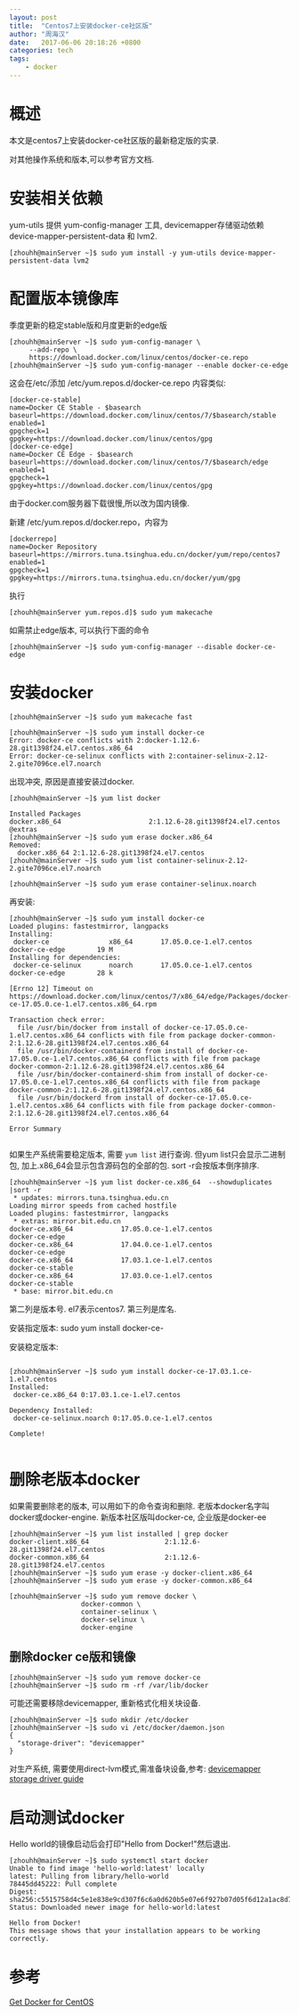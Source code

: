 ```yaml
---
layout: post
title:  "Centos7上安装docker-ce社区版"
author: "周海汉"
date:   2017-06-06 20:18:26 +0800
categories: tech
tags:
    - docker
---
```


# 概述
本文是centos7上安装docker-ce社区版的最新稳定版的实录.

对其他操作系统和版本,可以参考官方文档.

# 安装相关依赖
yum-utils 提供 yum-config-manager 工具,  devicemapper存储驱动依赖 device-mapper-persistent-data 和 lvm2.

```
[zhouhh@mainServer ~]$ sudo yum install -y yum-utils device-mapper-persistent-data lvm2
```
# 配置版本镜像库

季度更新的稳定stable版和月度更新的edge版
```
[zhouhh@mainServer ~]$ sudo yum-config-manager \
     --add-repo \
     https://download.docker.com/linux/centos/docker-ce.repo
[zhouhh@mainServer ~]$ sudo yum-config-manager --enable docker-ce-edge

```
这会在/etc/添加
/etc/yum.repos.d/docker-ce.repo
内容类似:
```
[docker-ce-stable]
name=Docker CE Stable - $basearch
baseurl=https://download.docker.com/linux/centos/7/$basearch/stable
enabled=1
gpgcheck=1
gpgkey=https://download.docker.com/linux/centos/gpg
[docker-ce-edge]
name=Docker CE Edge - $basearch
baseurl=https://download.docker.com/linux/centos/7/$basearch/edge
enabled=1
gpgcheck=1
gpgkey=https://download.docker.com/linux/centos/gpg

```
由于docker.com服务器下载很慢,所以改为国内镜像.

新建 /etc/yum.repos.d/docker.repo，内容为
```
[dockerrepo]
name=Docker Repository
baseurl=https://mirrors.tuna.tsinghua.edu.cn/docker/yum/repo/centos7
enabled=1
gpgcheck=1
gpgkey=https://mirrors.tuna.tsinghua.edu.cn/docker/yum/gpg
```
执行
```
[zhouhh@mainServer yum.repos.d]$ sudo yum makecache

```

如需禁止edge版本, 可以执行下面的命令

```
[zhouhh@mainServer ~]$ sudo yum-config-manager --disable docker-ce-edge
```

# 安装docker

```
[zhouhh@mainServer ~]$ sudo yum makecache fast

[zhouhh@mainServer ~]$ sudo yum install docker-ce
Error: docker-ce conflicts with 2:docker-1.12.6-28.git1398f24.el7.centos.x86_64
Error: docker-ce-selinux conflicts with 2:container-selinux-2.12-2.gite7096ce.el7.noarch

```

出现冲突, 原因是直接安装过docker.

```
[zhouhh@mainServer ~]$ yum list docker

Installed Packages
docker.x86_64                      2:1.12.6-28.git1398f24.el7.centos                      @extras
[zhouhh@mainServer ~]$ sudo yum erase docker.x86_64
Removed:
  docker.x86_64 2:1.12.6-28.git1398f24.el7.centos
[zhouhh@mainServer ~]$ sudo yum list container-selinux-2.12-2.gite7096ce.el7.noarch

[zhouhh@mainServer ~]$ sudo yum erase container-selinux.noarch

```

再安装:
```
[zhouhh@mainServer ~]$ sudo yum install docker-ce
Loaded plugins: fastestmirror, langpacks
Installing:
 docker-ce               x86_64       17.05.0.ce-1.el7.centos         docker-ce-edge        19 M
Installing for dependencies:
 docker-ce-selinux       noarch       17.05.0.ce-1.el7.centos         docker-ce-edge        28 k

[Errno 12] Timeout on https://download.docker.com/linux/centos/7/x86_64/edge/Packages/docker-ce-17.05.0.ce-1.el7.centos.x86_64.rpm

Transaction check error:
  file /usr/bin/docker from install of docker-ce-17.05.0.ce-1.el7.centos.x86_64 conflicts with file from package docker-common-2:1.12.6-28.git1398f24.el7.centos.x86_64
  file /usr/bin/docker-containerd from install of docker-ce-17.05.0.ce-1.el7.centos.x86_64 conflicts with file from package docker-common-2:1.12.6-28.git1398f24.el7.centos.x86_64
  file /usr/bin/docker-containerd-shim from install of docker-ce-17.05.0.ce-1.el7.centos.x86_64 conflicts with file from package docker-common-2:1.12.6-28.git1398f24.el7.centos.x86_64
  file /usr/bin/dockerd from install of docker-ce-17.05.0.ce-1.el7.centos.x86_64 conflicts with file from package docker-common-2:1.12.6-28.git1398f24.el7.centos.x86_64

Error Summary


```
如果生产系统需要稳定版本, 需要 `yum list` 进行查询. 但yum list只会显示二进制包, 加上.x86_64会显示包含源码包的全部的包. sort -r会按版本倒序排序.

```
[zhouhh@mainServer ~]$ yum list docker-ce.x86_64  --showduplicates |sort -r
 * updates: mirrors.tuna.tsinghua.edu.cn
Loading mirror speeds from cached hostfile
Loaded plugins: fastestmirror, langpacks
 * extras: mirror.bit.edu.cn
docker-ce.x86_64            17.05.0.ce-1.el7.centos             docker-ce-edge
docker-ce.x86_64            17.04.0.ce-1.el7.centos             docker-ce-edge
docker-ce.x86_64            17.03.1.ce-1.el7.centos             docker-ce-stable
docker-ce.x86_64            17.03.0.ce-1.el7.centos             docker-ce-stable
 * base: mirror.bit.edu.cn
 ```
 第二列是版本号. el7表示centos7. 第三列是库名.
 
 安装指定版本:
 sudo yum install docker-ce-<VERSION>
 
 安装稳定版本:
 ```
 
 [zhouhh@mainServer ~]$ sudo yum install docker-ce-17.03.1.ce-1.el7.centos
Installed:
  docker-ce.x86_64 0:17.03.1.ce-1.el7.centos

Dependency Installed:
  docker-ce-selinux.noarch 0:17.05.0.ce-1.el7.centos

Complete!


 ```
 
 # 删除老版本docker

如果需要删除老的版本, 可以用如下的命令查询和删除.
老版本docker名字叫docker或docker-engine.
新版本社区版叫docker-ce, 企业版是docker-ee
```
[zhouhh@mainServer ~]$ yum list installed | grep docker
docker-client.x86_64                   2:1.12.6-28.git1398f24.el7.centos
docker-common.x86_64                   2:1.12.6-28.git1398f24.el7.centos
[zhouhh@mainServer ~]$ sudo yum erase -y docker-client.x86_64
[zhouhh@mainServer ~]$ sudo yum erase -y docker-common.x86_64

[zhouhh@mainServer ~]$ sudo yum remove docker \
                  docker-common \
                  container-selinux \
                  docker-selinux \
                  docker-engine
```
## 删除docker ce版和镜像
```
[zhouhh@mainServer ~]$ sudo yum remove docker-ce
[zhouhh@mainServer ~]$ sudo rm -rf /var/lib/docker
```
可能还需要移除devicemapper, 重新格式化相关块设备.

```
[zhouhh@mainServer ~]$ sudo mkdir /etc/docker
[zhouhh@mainServer ~]$ sudo vi /etc/docker/daemon.json
{
  "storage-driver": "devicemapper"
}
```

对生产系统, 需要使用direct-lvm模式,需准备块设备,参考:
[devicemapper storage driver guide](https://docs.docker.com/engine/userguide/storagedriver/device-mapper-driver/#configure-direct-lvm-mode-for-production)

# 启动测试docker

Hello world的镜像启动后会打印"Hello from Docker!"然后退出.

```
[zhouhh@mainServer ~]$ sudo systemctl start docker
Unable to find image 'hello-world:latest' locally
latest: Pulling from library/hello-world
78445dd45222: Pull complete
Digest: sha256:c5515758d4c5e1e838e9cd307f6c6a0d620b5e07e6f927b07d05f6d12a1ac8d7
Status: Downloaded newer image for hello-world:latest

Hello from Docker!
This message shows that your installation appears to be working correctly.

```

# 参考

[Get Docker for CentOS](https://docs.docker.com/engine/installation/linux/centos/)
